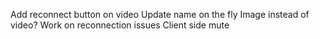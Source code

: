 Add reconnect button on video
Update name on the fly
Image instead of video?
Work on reconnection issues
Client side mute